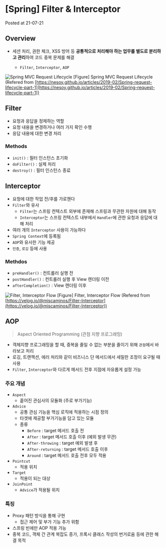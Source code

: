 # [Spring] Filter & Interceptor

Posted at 21-07-21

## Overview

- 세션 처리, 권한 체크, XSS 방어 등 **공통적으로 처리해야 하는 업무를 별도로 분리하고 관리**하여 코드 중복 문제를 해결

    - `Filter`, `Interceptor`, `AOP`

![Spring MVC Request Lifecycle](https://nesoy.github.io/assets/posts/img/2019-02-18-20-20-08.png)
[Figure] Spring MVC Request Lifecycle (Refered from [https://nesoy.github.io/articles/2019-02/Spring-request-lifecycle-part-1](https://nesoy.github.io/articles/2019-02/Spring-request-lifecycle-part-1))

## Filter

- 요청과 응답을 정제하는 역할
- 요청 내용을 변경하거나 여러 가지 확인 수행
- 응답 내용에 대한 변경 처리

### Methods

- `init()` : 필터 인스턴스 초기화
- `doFilter()` : 실제 처리
- `destroy()` : 필터 인스턴스 종료

## Interceptor

- 요청에 대한 작업 전/후를 가로챈다
- `Filter`와 유사
    - `Filter`는 스프링 컨텍스트 외부에 존재해 스프링과 무관한 자원에 대해 동작
    - `Interceptor`는 스프링 컨텍스트 내부에서 `Handler`에 관한 요청과 응답에 대해 처리
- 여러 개의 `Interceptor` 사용이 가능하다
- `Spring Context`에 등록됨
- `AOP`와 유사한 기능 제공
- `인증`, `로깅` 등에 사용

### Methdos

- `preHandler()` : 컨트롤러 실행 전
- `postHandler()` : 컨트롤러 실행 후 View 렌더링 이전
- `afterCompletion()` : View 렌더링 이후

![Filter, Interceptor Flow](https://media.vlpt.us/images/miscaminos/post/3daf3903-871d-4d90-9825-fb6b52005884/filter_interceptor_aop.jpg)
[Figure] Filter, Interceptor Flow (Refered from [https://velog.io/@miscaminos/Filter-Interceptor](https://velog.io/@miscaminos/Filter-Interceptor))

## AOP

> Aspect Oriented Programming (관점 지향 프로그래밍)

- 객체지향 프로그래밍을 할 때, 중복을 줄일 수 없는 부분을 줄이기 위해 `관점`에서 바라보고 처리
- 로깅, 트랜잭션, 에러 처리와 같이 비즈니스 단 메서드에서 세밀한 조정이 요구될 때 사용
- `Filter`, `Interceptor`와 다르게 메서드 전후 지점에 자유롭게 설정 가능

### 주요 개념

- `Aspect`
    - 흩어진 관심사의 모듈화 (주로 부가기능)
- `Advice`
    - 공통 관심 기능을 핵심 로직에 적용하는 시점 정의
    - 타겟에 제공할 부가기능을 담고 있는 모듈
    - 종류
        - `Before` : target 메서드 호출 전
        - `After` : target 메서드 호출 이후 (예외 발생 무관)
        - `After-throwing` : target 예외 발생 후
        - `After-returning` : target 메서드 호출 이후
        - `Around` : target 메서드 호출 전후 모두 적용
- `Pointcut`
    - 적용 위치
- `Target`
    - 적용이 되는 대상
- `JoinPoint`
    - `Advice`가 적용될 위치

### 특징

- Proxy 패턴 방식을 통해 구현
    - 접근 제어 및 부가 기능 추가 위함
- 스프링 빈에만 AOP 적용 가능
- 중복 코드, 객체 간 관계 복잡도 증가, 프록시 클래스 작성의 번거로움 등에 관한 해결 목적